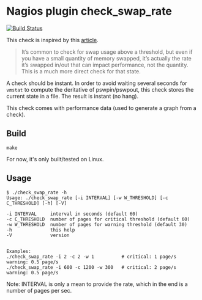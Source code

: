 # Nagios plugin check_swap_rate

[![Build Status](https://travis-ci.org/fridim/nagios-plugin-check_swap_rate.svg?branch=master)](https://travis-ci.org/fridim/nagios-plugin-check_swap_rate)

This check is inspired by this [article](http://word.bitly.com/post/74839060954/ten-things-to-monitor).

> It’s common to check for swap usage above a threshold, but even if you have a small quantity of memory swapped, it’s actually the rate it’s swapped in/out that can impact performance, not the quantity. This is a much more direct check for that state.

A check should be instant. In order to avoid waiting several seconds for <code>vmstat</code> to compute the deritative of pswpin/pswpout, this check stores the current state in a file. The result is instant (no hang).

This check comes with performance data (used to generate a graph from a check).

## Build

    make

For now, it's only built/tested on Linux.

## Usage

	$ ./check_swap_rate -h
	Usage: ./check_swap_rate [-i INTERVAL] [-w W_THRESHOLD] [-c C_THRESHOLD] [-h] [-V]

	-i INTERVAL     interval in seconds (default 60)
	-c C_THRESHOLD  number of pages for critical threshold (default 60)
	-w W_THRESHOLD  number of pages for warning threshold (default 30)
	-h              this help
	-V              version


	Examples:
    ./check_swap_rate -i 2 -c 2 -w 1          # critical: 1 page/s  warning: 0.5 page/s
    ./check_swap_rate -i 600 -c 1200 -w 300   # critical: 2 page/s  warning: 0.5 page/s

Note: INTERVAL is only a mean to provide the rate, which in the end is a number of pages per sec.
